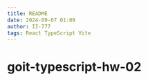 ```yaml
---
title: README
date: 2024-09-07 01:09
author: II-777
tags: React TypeScript Vite 
---
```


# goit-typescript-hw-02
